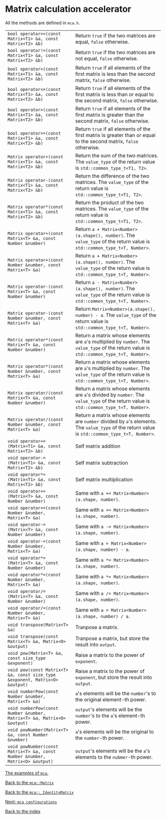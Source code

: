 # Matrix calculation accelerator
All the methods are defined in `mca.h`.

|                                                                                            |   |
| -                                                                                          | - |
| <nobr>`bool operator==(const Matrix<T1> &a, const Matrix<T2> &b)`</nobr>                   | Return `true` if the two matrices are equal, `false` otherwise. |
| <nobr>`bool operator!=(const Matrix<T1> &a, const Matrix<T2> &b)`</nobr>                   | Return `true` if the two matrices are not equal, `false` otherwise. |
| <nobr>`bool operator<(const Matrix<T1> &a, const Matrix<T2> &b)`</nobr>                    | Return `true` if all elements of the first matrix is less than the second matrix, `false` otherwise. |
| <nobr>`bool operator<=(const Matrix<T1> &a, const Matrix<T2> &b)`</nobr>                   | Return `true` if all elements of the first matrix is less than or equal to the second matrix, `false` otherwise. |
| <nobr>`bool operator>(const Matrix<T1> &a, const Matrix<T2> &b)`</nobr>                    | Return `true` if all elements of the first matrix is greater than the second matrix, `false` otherwise. |
| <nobr>`bool operator>=(const Matrix<T1> &a, const Matrix<T2> &b)`</nobr>                   | Return `true` if all elements of the first matrix is greater than or equal to the second matrix, `false` otherwise. |
| <nobr>`Matrix operator+(const Matrix<T1> &a, const Matrix<T2> &b)`</nobr>                  | Return the sum of the two matrices. The `value_type` of the return value is `std::common_type_t<T1, T2>`. |
| <nobr>`Matrix operator-(const Matrix<T1> &a, const Matrix<T2> &b)`</nobr>                  | Return the difference of the two matrices. The `value_type` of the return value is `std::common_type_t<T1, T2>`. |
| <nobr>`Matrix operator*(const Matrix<T1> &a, const Matrix<T2> &b)`</nobr>                  | Return the product of the two matrices. The `value_type` of the return value is `std::common_type_t<T1, T2>`. |
| <nobr>`Matrix operator+(const Matrix<T> &a, const Number &number)`</nobr>                  | Return `a + Matrix<Number>(a.shape(), number)`. The `value_type` of the return value is `std::common_type_t<T, Number>`. |
| <nobr>`Matrix operator+(const Number &number, const Matrix<T> &a)`</nobr>                  | Return `a + Matrix<Number>(a.shape(), number)`. The `value_type` of the return value is `std::common_type_t<T, Number>`. |
| <nobr>`Matrix operator-(const Matrix<T> &a, const Number &number)`</nobr>                  | Return `a - Matrix<Number>(a.shape(), number)`. The `value_type` of the return value is `std::common_type_t<T, Number>`. |
| <nobr>`Matrix operator-(const Number &number, const Matrix<T> &a)`</nobr>                  | Return `Matrix<Number>(a.shape(), number) - a`. The `value_type` of the return value is `std::common_type_t<T, Number>`. |
| <nobr>`Matrix operator*(const Matrix<T> &a, const Number &number)`</nobr>                  | Return a matrix whose elements are `a`'s multiplied by `number`. The `value_type` of the return value is `std::common_type_t<T, Number>`. |
| <nobr>`Matrix operator*(const Number &number, const Matrix<T> &a)`</nobr>                  | Return a matrix whose elements are `a`'s multiplied by `number`. The `value_type` of the return value is `std::common_type_t<T, Number>`. |
| <nobr>`Matrix operator/(const Matrix<T> &a, const Number &number)`</nobr>                  | Return a matrix whose elements are `a`'s divided by `number`. The `value_type` of the return value is `std::common_type_t<T, Number>`. |
| <nobr>`Matrix operator/(const Number &number, const Matrix<T> &a)`</nobr>                  | Return a matrix whose elements are `number` divided by `a`'s elements. The `value_type` of the return value is `std::common_type_t<T, Number>`. |
| <nobr>`void operator+=(Matrix<T1> &a, const Matrix<T2> &b)`</nobr>                         | Self matrix addition |
| <nobr>`void operator-=(Matrix<T1> &a, const Matrix<T2> &b)`</nobr>                         | Self matrix subtraction |
| <nobr>`void operator*=(Matrix<T1> &a, const Matrix<T2> &b)`</nobr>                         | Self matrix multiplication |
| <nobr>`void operator+=(Matrix<T> &a, const Number &number)`</nobr>                         | Same with `a += Matrix<Number>(a.shape, number)`. |
| <nobr>`void operator+=(const Number &number, Matrix<T> &a)`</nobr>                         | Same with `a += Matrix<Number>(a.shape, number)`. |
| <nobr>`void operator-=(Matrix<T> &a, const Number &number)`</nobr>                         | Same with `a -= Matrix<Number>(a.shape, number)`. |
| <nobr>`void operator-=(const Number &number, Matrix<T> &a)`</nobr>                         | Same with `a = Matrix<Number>(a.shape, number) - a`. |
| <nobr>`void operator*=(Matrix<T> &a, const Number &number)`</nobr>                         | Same with `a *= Matrix<Number>(a.shape, number)`. |
| <nobr>`void operator*=(const Number &number, Matrix<T> &a)`</nobr>                         | Same with `a *= Matrix<Number>(a.shape, number)`. |
| <nobr>`void operator/=(Matrix<T> &a, const Number &number)`</nobr>                         | Same with `a /= Matrix<Number>(a.shape, number)`. |
| <nobr>`void operator/=(const Number &number, Matrix<T> &a)`</nobr>                         | Same with `a = Matrix<Number>(a.shape, number) / a`. |
| <nobr>`void transpose(Matrix<T> &a)`</nobr>                                                | Tranpose a matrix. |
| <nobr>`void transpose(const Matrix<T> &a, Matrix<O> &output)`</nobr>                       | Tranpose a matrix, but store the result into `output`. |
| <nobr>`void pow(Matrix<T> &a, const size_type &exponent)`</nobr>                           | Raise a matrix to the power of `exponent`. |
| <nobr>`void pow(const Matrix<T> &a, const size_type &exponent, Matrix<O> &output)`</nobr>  | Raise a matrix to the power of `exponent`, but store the result into `output`. |
| <nobr>`void numberPow(const Number &number, Matrix<T> &a)`</nobr>                          | `a`'s elements will be the `number`'s to the original element-th power. |
| <nobr>`void numberPow(const Number &number, Matrix<T> &a, Matrix<O> &output)`</nobr>       | `output`'s elements will be the `number`'s to the `a`'s element-th power. |
| <nobr>`void powNumber(Matrix<T> &a, const Number &number)`</nobr>                          | `a`'s elements will be the original to the `number`-th power. |
| <nobr>`void powNumber(const Matrix<T> &a, const Number &number, Matrix<O> &output)`</nobr> | `output`'s elements will be the `a`'s elements to the `nubmer`-th power. |

[The examples of `mca`.](../../../example/mca_examples.cpp)

[Back to the `mca::Matrix`](matrix.md)

[Back to the `mca::_IdentityMatrix`](identityMatrix.md)

[Next: `mca configurations`](mcaConfig.md)

[Back to the index](index.md)
